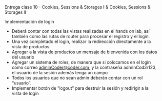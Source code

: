 Entrega clase 10 - Cookies, Sessions & Storages I & Cookies, Sessions & Storages II

Implementación de login

- Deberá contar con todas las vistas realizadas en el hands on lab, así también como las rutas de router para procesar el registro y el login.
- Una vez completado el login, realizar la redirección directamente a la vista de productos.
- Agregar a la vista de productos un mensaje de bienvenida con los datos del usuario
- Agregar un sistema de roles, de manera que si colocamos en el login como correo adminCoder@coder.com, y la contraseña adminCod3r123, el usuario de la sesión además tenga un campo
- Todos los usuarios que no sean admin deberán contar con un rol “usuario”.
- Implementar botón de “logout” para destruir la sesión y redirigir a la vista de login
